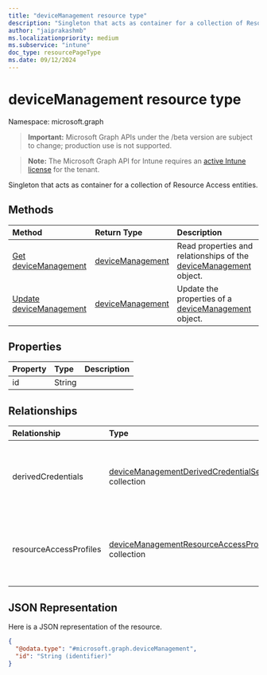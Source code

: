 ```yaml
---
title: "deviceManagement resource type"
description: "Singleton that acts as container for a collection of Resource Access entities."
author: "jaiprakashmb"
ms.localizationpriority: medium
ms.subservice: "intune"
doc_type: resourcePageType
ms.date: 09/12/2024
---
```


# deviceManagement resource type

Namespace: microsoft.graph

> **Important:** Microsoft Graph APIs under the /beta version are subject to change; production use is not supported.

> **Note:** The Microsoft Graph API for Intune requires an [active Intune license](https://go.microsoft.com/fwlink/?linkid=839381) for the tenant.

Singleton that acts as container for a collection of Resource Access entities.

## Methods
|Method|Return Type|Description|
|:---|:---|:---|
|[Get deviceManagement](../api/intune-rapolicy-devicemanagement-get.md)|[deviceManagement](../resources/intune-rapolicy-devicemanagement.md)|Read properties and relationships of the [deviceManagement](../resources/intune-rapolicy-devicemanagement.md) object.|
|[Update deviceManagement](../api/intune-rapolicy-devicemanagement-update.md)|[deviceManagement](../resources/intune-rapolicy-devicemanagement.md)|Update the properties of a [deviceManagement](../resources/intune-rapolicy-devicemanagement.md) object.|

## Properties
|Property|Type|Description|
|:---|:---|:---|
|id|String||

## Relationships
|Relationship|Type|Description|
|:---|:---|:---|
|derivedCredentials|[deviceManagementDerivedCredentialSettings](../resources/intune-rapolicy-devicemanagementderivedcredentialsettings.md) collection|Collection of Derived credential settings associated with account.|
|resourceAccessProfiles|[deviceManagementResourceAccessProfileBase](../resources/intune-rapolicy-devicemanagementresourceaccessprofilebase.md) collection|Collection of resource access settings associated with account.|

## JSON Representation
Here is a JSON representation of the resource.
<!-- {
  "blockType": "resource",
  "keyProperty": "id",
  "@odata.type": "microsoft.graph.deviceManagement"
}
-->
``` json
{
  "@odata.type": "#microsoft.graph.deviceManagement",
  "id": "String (identifier)"
}
```
